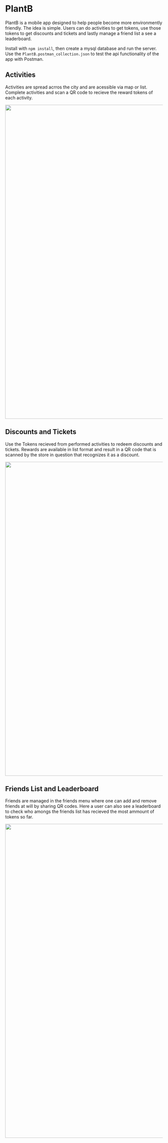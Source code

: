 # PlantB

PlantB is a mobile app designed to help people become more environmently friendly. The idea is simple. Users can do activities to get tokens, use those tokens to get discounts and tickets and lastly manage a friend list a see a leaderboard.

Install with `npm install`, then create a mysql database and run the server. Use the `PlantB.postman_collection.json` to test the api functionality of the app with Postman.

## Activities

Activities are spread acrros the city and are acessible via map or list. Complete activities and scan a QR code to recieve the reward tokens of each activity.

<img src="https://github.com/JDinis99/PlantB/blob/main/img/Activities.gif" height="1000"/>

## Discounts and Tickets

Use the Tokens recieved from performed activities to redeem discounts and tickets. Rewards are available in list format and result in a QR code that is scanned by the store in question that recognizes it as a discount.

<img src="https://github.com/JDinis99/PlantB/blob/main/img/Rewards.gif" height="1000"/>

## Friends List and Leaderboard

Friends are managed in the friends menu where one can add and remove friends at will by sharing QR codes. Here a user can also see a leaderboard to check who amongs the friends list has recieved the most ammount of tokens so far.

<img src="https://github.com/JDinis99/PlantB/blob/main/img/Leaderboard.gif" height="1000"/>